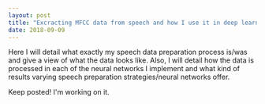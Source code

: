 ```yaml
---
layout: post
title: "Excracting MFCC data from speech and how I use it in deep learning contexts"
date: 2018-09-09
---
```


Here I will detail what exactly my speech data preparation process is/was and give a view of what the data looks like. Also, I will detail how the data is processed in each of the neural networks I implement and what kind of results varying speech preparation strategies/neural networks offer.

Keep posted! I'm working on it.
